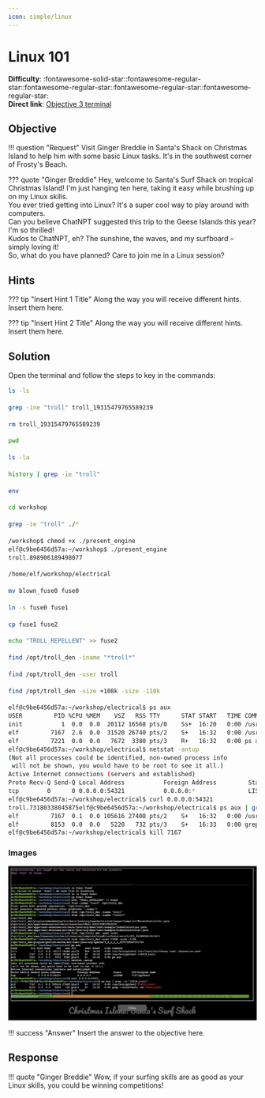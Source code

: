 ```yaml
---
icon: simple/linux
---
```


# Linux 101

**Difficulty**: :fontawesome-solid-star::fontawesome-regular-star::fontawesome-regular-star::fontawesome-regular-star::fontawesome-regular-star:<br/>
**Direct link**: [Objective 3 terminal](https://.../)

## Objective

!!! question "Request"
    Visit Ginger Breddie in Santa's Shack on Christmas Island to help him with some basic Linux tasks. It's in the southwest corner of Frosty's Beach.

??? quote "Ginger Breddie"
    Hey, welcome to Santa's Surf Shack on tropical Christmas Island! I'm just hanging ten here, taking it easy while brushing up on my Linux skills.<br/>
    You ever tried getting into Linux? It's a super cool way to play around with computers.<br/>
    Can you believe ChatNPT suggested this trip to the Geese Islands this year? I'm so thrilled!<br/>
    Kudos to ChatNPT, eh? The sunshine, the waves, and my surfboard – simply loving it!<br/>
    So, what do you have planned? Care to join me in a Linux session?<br/>

## Hints

??? tip "Insert Hint 1 Title"
    Along the way you will receive different hints. Insert them here.

??? tip "Insert Hint 2 Title"
    Along the way you will receive different hints. Insert them here.

## Solution

Open the terminal and follow the steps to key in the commands: 

```bash linenums="1" hl_lines="7" title="Linux terminal"
ls -ls

grep -ine "troll" troll_19315479765589239

rm troll_19315479765589239

pwd

ls -la

history | grep -ie "troll"

env

cd workshop

grep -ie "troll" ./*

/workshop$ chmod +x ./present_engine
elf@c9be6456d57a:~/workshop$ ./present_engine
troll.898906189498077

/home/elf/workshop/electrical

mv blown_fuse0 fuse0

ln -s fuse0 fuse1

cp fuse1 fuse2

echo "TROLL_REPELLENT" >> fuse2

find /opt/troll_den -iname "*troll*"

find /opt/troll_den -user troll

find /opt/troll_den -size +108k -size -110k

elf@c9be6456d57a:~/workshop/electrical$ ps aux
USER         PID %CPU %MEM    VSZ   RSS TTY      STAT START   TIME COMMAND
init           1  0.0  0.0  20112 16568 pts/0    Ss+  16:20   0:00 /usr/bin/python3 /usr/local/bin/tmuxp load ./mysession.yaml
elf         7167  2.6  0.0  31520 26740 pts/2    S+   16:32   0:00 /usr/bin/python3 /14516_troll
elf         7221  0.0  0.0   7672  3380 pts/3    R+   16:32   0:00 ps aux
elf@c9be6456d57a:~/workshop/electrical$ netstat -antup
(Not all processes could be identified, non-owned process info
 will not be shown, you would have to be root to see it all.)
Active Internet connections (servers and established)
Proto Recv-Q Send-Q Local Address           Foreign Address         State       PID/Program name    
tcp        0      0 0.0.0.0:54321           0.0.0.0:*               LISTEN      7167/python3        
elf@c9be6456d57a:~/workshop/electrical$ curl 0.0.0.0:54321
troll.73180338045875elf@c9be6456d57a:~/workshop/electrical$ ps aux | grep -ie "14516_troll"
elf         7167  0.1  0.0 105616 27408 pts/2    S+   16:32   0:00 /usr/bin/python3 /14516_troll
elf         8153  0.0  0.0   5220   732 pts/3    S+   16:33   0:00 grep --color=auto -ie 14516_troll
elf@c9be6456d57a:~/workshop/electrical$ kill 7167

```


### Images

![Terminal output](../img/objectives/o3/terminal_output_o3.png)

!!! success "Answer"
    Insert the answer to the objective here.

## Response

!!! quote "Ginger Breddie"
    Wow, if your surfing skills are as good as your Linux skills, you could be winning competitions!


